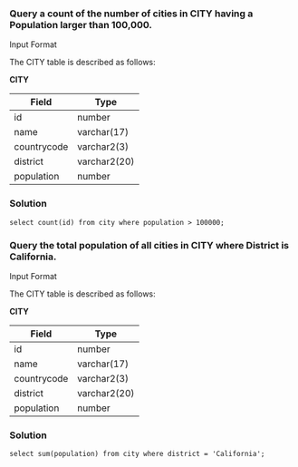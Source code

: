 ### Query a count of the number of cities in CITY having a Population larger than 100,000.

Input Format

The CITY table is described as follows:

   **CITY**

| Field  | Type |
| ------------- | ------------- |
| id  | number  |
| name  | varchar(17) |
|countrycode | varchar2(3) |
|district | varchar2(20) |
|population  | number |

### Solution

```select count(id) from city where population > 100000;```



### Query the total population of all cities in CITY where District is California.

Input Format

The CITY table is described as follows:

   **CITY**

| Field  | Type |
| ------------- | ------------- |
| id  | number  |
| name  | varchar(17) |
|countrycode | varchar2(3) |
|district | varchar2(20) |
|population  | number |

### Solution

```select sum(population) from city where district = 'California';```
